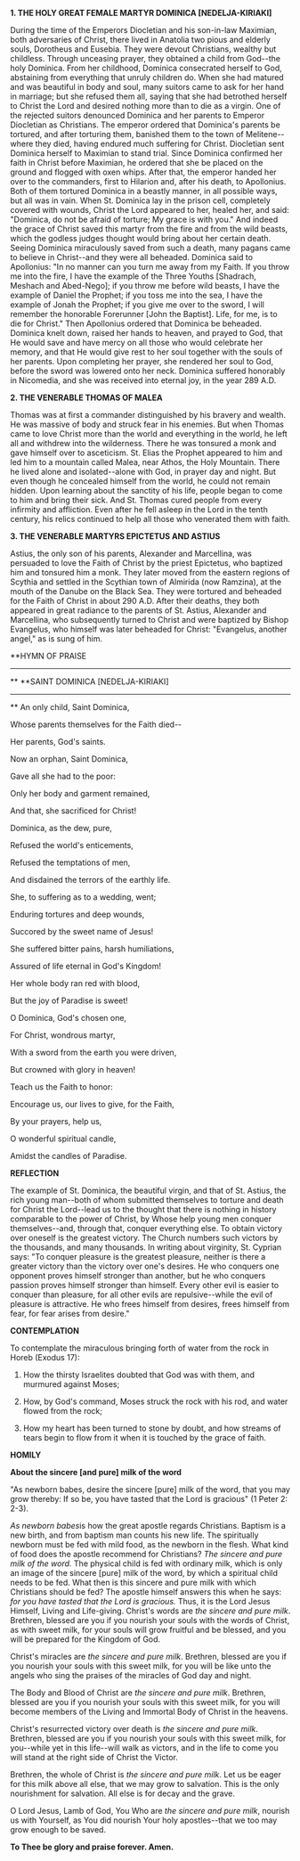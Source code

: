 
**1. THE HOLY GREAT FEMALE MARTYR DOMINICA [NEDELJA-KIRIAKI]**

During the time of the Emperors Diocletian and his son-in-law Maximian, both adversaries of Christ, there lived in Anatolia two pious and elderly souls, Dorotheus and Eusebia. They were devout Christians, wealthy but childless. Through unceasing prayer, they obtained a child from God--the holy Dominica. From her childhood, Dominica consecrated herself to God, abstaining from everything that unruly children do. When she had matured and was beautiful in body and soul, many suitors came to ask for her hand in marriage; but she refused them all, saying that she had betrothed herself to Christ the Lord and desired nothing more than to die as a virgin. One of the rejected suitors denounced Dominica and her parents to Emperor Diocletian as Christians. The emperor ordered that Dominica's parents be tortured, and after torturing them, banished them to the town of Melitene--where they died, having endured much suffering for Christ. Diocletian sent Dominica herself to Maximian to stand trial. Since Dominica confirmed her faith in Christ before Maximian, he ordered that she be placed on the ground and flogged with oxen whips. After that, the emperor handed her over to the commanders, first to Hilarion and, after his death, to Apollonius. Both of them tortured Dominica in a beastly manner, in all possible ways, but all was in vain. When St. Dominica lay in the prison cell, completely covered with wounds, Christ the Lord appeared to her, healed her, and said: "Dominica, do not be afraid of torture; My grace is with you." And indeed the grace of Christ saved this martyr from the fire and from the wild beasts, which the godless judges thought would bring about her certain death. Seeing Dominica miraculously saved from such a death, many pagans came to believe in Christ--and they were all beheaded. Dominica said to Apollonius: "In no manner can you turn me away from my Faith. If you throw me into the fire, I have the example of the Three Youths [Shadrach, Meshach and Abed-Nego]; if you throw me before wild beasts, I have the example of Daniel the Prophet; if you toss me into the sea, I have the example of Jonah the Prophet; if you give me over to the sword, I will remember the honorable Forerunner [John the Baptist]. Life, for me, is to die for Christ." Then Apollonius ordered that Dominica be beheaded. Dominica knelt down, raised her hands to heaven, and prayed to God, that He would save and have mercy on all those who would celebrate her memory, and that He would give rest to her soul together with the souls of her parents. Upon completing her prayer, she rendered her soul to God, before the sword was lowered onto her neck. Dominica suffered honorably in Nicomedia, and she was received into eternal joy, in the year 289 A.D.

**2. THE VENERABLE THOMAS OF MALEA**

Thomas was at first a commander distinguished by his bravery and wealth. He was massive of body and struck fear in his enemies. But when Thomas came to love Christ more than the world and everything in the world, he left all and withdrew into the wilderness. There he was tonsured a monk and gave himself over to asceticism. St. Elias the Prophet appeared to him and led him to a mountain called Malea, near Athos, the Holy Mountain. There he lived alone and isolated--alone with God, in prayer day and night. But even though he concealed himself from the world, he could not remain hidden. Upon learning about the sanctity of his life, people began to come to him and bring their sick. And St. Thomas cured people from every infirmity and affliction. Even after he fell asleep in the Lord in the tenth century, his relics continued to help all those who venerated them with faith.

**3. THE VENERABLE MARTYRS EPICTETUS AND ASTIUS**

Astius, the only son of his parents, Alexander and Marcellina, was persuaded to love the Faith of Christ by the priest Epictetus, who baptized him and tonsured him a monk. They later moved from the eastern regions of Scythia and settled in the Scythian town of Almirida (now Ramzina), at the mouth of the Danube on the Black Sea. They were tortured and beheaded for the Faith of Christ in about 290 A.D. After their deaths, they both appeared in great radiance to the parents of St. Astius, Alexander and Marcellina, who subsequently turned to Christ and were baptized by Bishop Evangelus, who himself was later beheaded for Christ: "Evangelus, another angel," as is sung of him.


**HYMN OF PRAISE
**** 
**
**SAINT DOMINICA [NEDELJA-KIRIAKI]
**** 
**
An only child, Saint Dominica,
 

Whose parents themselves for the Faith died--
 

Her parents, God's saints.
 

Now an orphan, Saint Dominica,
 

Gave all she had to the poor:
 

Only her body and garment remained,


And that, she sacrificed for Christ!
 

Dominica, as the dew, pure,
 

Refused the world's enticements,
 

Refused the temptations of men,
 

And disdained the terrors of the earthly life.
 

She, to suffering as to a wedding, went;
 

Enduring tortures and deep wounds,
 

Succored by the sweet name of Jesus!
 

She suffered bitter pains, harsh humiliations,
 

Assured of life eternal in God's Kingdom!
 

Her whole body ran red with blood,
 

But the joy of Paradise is sweet!
 

O Dominica, God's chosen one,
 

For Christ, wondrous martyr,
 

With a sword from the earth you were driven,
 

But crowned with glory in heaven!
 

Teach us the Faith to honor:
 

Encourage us, our lives to give, for the Faith,
 

By your prayers, help us,
 

O wonderful spiritual candle,


Amidst the candles of Paradise.
 

**REFLECTION**

The example of St. Dominica, the beautiful virgin, and that of St. Astius, the rich young man--both of whom submitted themselves to torture and death for Christ the Lord--lead us to the thought that there is nothing in history comparable to the power of Christ, by Whose help young men conquer themselves--and, through that, conquer everything else. To obtain victory over oneself is the greatest victory. The Church numbers such victors by the thousands, and many thousands. In writing about virginity, St. Cyprian says: "To conquer pleasure is the greatest pleasure, neither is there a greater victory than the victory over one's desires. He who conquers one opponent proves himself stronger than another, but he who conquers passion proves himself stronger than himself. Every other evil is easier to conquer than pleasure, for all other evils are repulsive--while the evil of pleasure is attractive. He who frees himself from desires, frees himself from fear, for fear arises from desire."


**CONTEMPLATION**


To contemplate the miraculous bringing forth of water from the rock in Horeb (Exodus 17):

1.  How the thirsty Israelites doubted that God was with them, and murmured against Moses;

1.  How, by God's command, Moses struck the rock with his rod, and water flowed from the rock;

1.  How my heart has been turned to stone by doubt, and how streams of tears begin to flow from it when it is touched by the grace of faith.


**HOMILY**

**About the sincere [and pure] milk of the word**

"As newborn babes, desire the sincere [pure] milk of the word, that you may grow thereby: If so be, you have tasted that the Lord is gracious" (1 Peter 2: 2-3).

*As newborn babes*is how the great apostle regards Christians. Baptism is a new birth, and from baptism man counts his new life. The spiritually newborn must be fed with mild food, as the newborn in the flesh. What kind of food does the apostle recommend for Christians? *The sincere and pure milk of the word.* The physical child is fed with ordinary milk, which is only an image of the sincere [pure] milk of the word, by which a spiritual child needs to be fed. What then is this sincere and pure milk with which Christians should be fed? The apostle himself answers this when he says: *for you have tasted that the Lord is gracious.* Thus, it is the Lord Jesus Himself, Living and Life-giving. Christ's words are *the sincere and pure milk*. Brethren, blessed are you if you nourish your souls with the words of Christ, as with sweet milk, for your souls will grow fruitful and be blessed, and you will be prepared for the Kingdom of God.

Christ's miracles are *the sincere and pure milk*. Brethren, blessed are you if you nourish your souls with this sweet milk, for you will be like unto the angels who sing the praises of the miracles of God day and night.

The Body and Blood of Christ are *the sincere and pure milk*. Brethren, blessed are you if you nourish your souls with this sweet milk, for you will become members of the Living and Immortal Body of Christ in the heavens.

Christ's resurrected victory over death is *the sincere and pure milk*. Brethren, blessed are you if you nourish your souls with this sweet milk, for you--while yet in this life--will walk as victors, and in the life to come you will stand at the right side of Christ the Victor.

Brethren, the whole of Christ is *the sincere and pure milk*. Let us be eager for this milk above all else, that we may grow to salvation. This is the only nourishment for salvation. All else is for decay and the grave.

O Lord Jesus, Lamb of God, You Who are *the sincere and pure milk*, nourish us with Yourself, as You did nourish Your holy apostles--that we too may grow enough to be saved.

**To Thee be glory and praise forever. Amen.**
